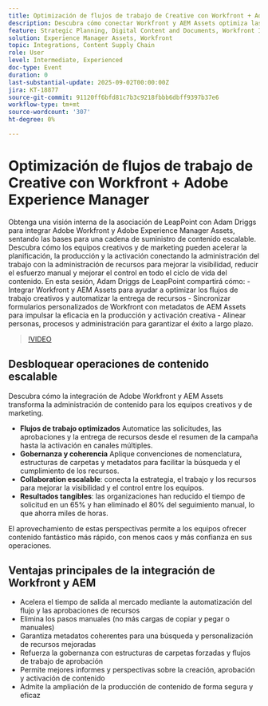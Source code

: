 ```yaml
---
title: Optimización de flujos de trabajo de Creative con Workfront + Adobe Experience Manager
description: Descubra cómo conectar Workfront y AEM Assets optimiza las solicitudes, automatiza los metadatos, mejora la gobernanza y potencia una cadena de suministro de contenido eficiente.
feature: Strategic Planning, Digital Content and Documents, Workfront Integrations and Apps
solution: Experience Manager Assets, Workfront
topic: Integrations, Content Supply Chain
role: User
level: Intermediate, Experienced
doc-type: Event
duration: 0
last-substantial-update: 2025-09-02T00:00:00Z
jira: KT-18877
source-git-commit: 91120ff6bfd81c7b3c9218fbbb6dbff9397b37e6
workflow-type: tm+mt
source-wordcount: '307'
ht-degree: 0%

---
```



# Optimización de flujos de trabajo de Creative con Workfront + Adobe Experience Manager

Obtenga una visión interna de la asociación de LeapPoint con Adam Driggs para integrar Adobe Workfront y Adobe Experience Manager Assets, sentando las bases para una cadena de suministro de contenido escalable. Descubra cómo los equipos creativos y de marketing pueden acelerar la planificación, la producción y la activación conectando la administración del trabajo con la administración de recursos para mejorar la visibilidad, reducir el esfuerzo manual y mejorar el control en todo el ciclo de vida del contenido. En esta sesión, Adam Driggs de LeapPoint compartirá cómo: - Integrar Workfront y AEM Assets para ayudar a optimizar los flujos de trabajo creativos y automatizar la entrega de recursos - Sincronizar formularios personalizados de Workfront con metadatos de AEM Assets para impulsar la eficacia en la producción y activación creativa - Alinear personas, procesos y administración para garantizar el éxito a largo plazo.

>[!VIDEO](https://video.tv.adobe.com/v/3471497/?learn=on&enablevpops)


## Desbloquear operaciones de contenido escalable

Descubra cómo la integración de Adobe Workfront y AEM Assets transforma la administración de contenido para los equipos creativos y de marketing.

* **Flujos de trabajo optimizados** Automatice las solicitudes, las aprobaciones y la entrega de recursos desde el resumen de la campaña hasta la activación en canales múltiples.
* **Gobernanza y coherencia** Aplique convenciones de nomenclatura, estructuras de carpetas y metadatos para facilitar la búsqueda y el cumplimiento de los recursos.
* **Collaboration escalable**: conecta la estrategia, el trabajo y los recursos para mejorar la visibilidad y el control entre los equipos.
* **Resultados tangibles**: las organizaciones han reducido el tiempo de solicitud en un 65% y han eliminado el 80% del seguimiento manual, lo que ahorra miles de horas.

El aprovechamiento de estas perspectivas permite a los equipos ofrecer contenido fantástico más rápido, con menos caos y más confianza en sus operaciones.

## Ventajas principales de la integración de Workfront y AEM

* Acelera el tiempo de salida al mercado mediante la automatización del flujo y las aprobaciones de recursos
* Elimina los pasos manuales (no más cargas de copiar y pegar o manuales)
* Garantiza metadatos coherentes para una búsqueda y personalización de recursos mejoradas
* Refuerza la gobernanza con estructuras de carpetas forzadas y flujos de trabajo de aprobación
* Permite mejores informes y perspectivas sobre la creación, aprobación y activación de contenido
* Admite la ampliación de la producción de contenido de forma segura y eficaz
